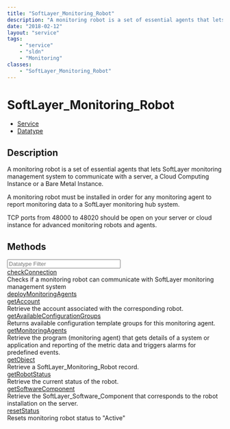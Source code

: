 ```yaml
---
title: "SoftLayer_Monitoring_Robot"
description: "A monitoring robot is a set of essential agents that lets SoftLayer monitoring management system to communicate with a s... "
date: "2018-02-12"
layout: "service"
tags:
    - "service"
    - "sldn"
    - "Monitoring"
classes:
    - "SoftLayer_Monitoring_Robot"
---
```

# SoftLayer_Monitoring_Robot
<div id='service-datatype'>
    <ul id='sldn-reference-tabs'>
    <li id='service'> <a href='/reference/services/SoftLayer_Monitoring_Robot' >Service</a></li>    <li id='datatype'> <a href='/reference/datatypes/SoftLayer_Monitoring_Robot' >Datatype</a></li>
    </ul>
</div>

## Description
A monitoring robot is a set of essential agents that lets SoftLayer monitoring management system to communicate with a server, a Cloud Computing Instance or a Bare Metal Instance. 

A monitoring robot must be installed in order for any monitoring agent to report monitoring data to a SoftLayer monitoring hub system. 

TCP ports from 48000 to 48020 should be open on your server or cloud instance for advanced monitoring robots and agents. 



        
<div id="properties" class="content">
    <h2>Methods</h2>
    <div class="view-filters">
        <div class="clearfix">
            <div class="search-input-box">
                <input placeholder="Datatype Filter" onkeyup="titleSearch(inputId='edit-combine', divId='method-div', elementClass='method-row')" 
                    type="text" id="edit-combine" value="" size="30" maxlength="128" class="form-text">
            </div>
        </div>
    </div>
    <div id="method-div">
            <div class="method-row">
                        <span class='view-field-title'><a href='/reference/services/SoftLayer_Monitoring_Robot/checkConnection'> checkConnection</a> </span>
            <div class='views-field-body'>Checks if a monitoring robot can communicate with SoftLayer monitoring management system </div>
        </div>
            <div class="method-row">
                        <span class='view-field-title'><a href='/reference/services/SoftLayer_Monitoring_Robot/deployMonitoringAgents'> deployMonitoringAgents</a> </span>
            <div class='views-field-body'></div>
        </div>
            <div class="method-row">
                        <span class='view-field-title'><a href='/reference/services/SoftLayer_Monitoring_Robot/getAccount'> getAccount</a> </span>
            <div class='views-field-body'>Retrieve the account associated with the corresponding robot.</div>
        </div>
            <div class="method-row">
                        <span class='view-field-title'><a href='/reference/services/SoftLayer_Monitoring_Robot/getAvailableConfigurationGroups'> getAvailableConfigurationGroups</a> </span>
            <div class='views-field-body'>Returns available configuration template groups for this monitoring agent.</div>
        </div>
            <div class="method-row">
                        <span class='view-field-title'><a href='/reference/services/SoftLayer_Monitoring_Robot/getMonitoringAgents'> getMonitoringAgents</a> </span>
            <div class='views-field-body'>Retrieve the program (monitoring agent) that gets details of a system or application and reporting of the metric data and triggers alarms for predefined events.</div>
        </div>
            <div class="method-row">
                        <span class='view-field-title'><a href='/reference/services/SoftLayer_Monitoring_Robot/getObject'> getObject</a> </span>
            <div class='views-field-body'>Retrieve a SoftLayer_Monitoring_Robot record.</div>
        </div>
            <div class="method-row">
                        <span class='view-field-title'><a href='/reference/services/SoftLayer_Monitoring_Robot/getRobotStatus'> getRobotStatus</a> </span>
            <div class='views-field-body'>Retrieve the current status of the robot.</div>
        </div>
            <div class="method-row">
                        <span class='view-field-title'><a href='/reference/services/SoftLayer_Monitoring_Robot/getSoftwareComponent'> getSoftwareComponent</a> </span>
            <div class='views-field-body'>Retrieve the SoftLayer_Software_Component that corresponds to the robot installation on the server.</div>
        </div>
            <div class="method-row">
                        <span class='view-field-title'><a href='/reference/services/SoftLayer_Monitoring_Robot/resetStatus'> resetStatus</a> </span>
            <div class='views-field-body'>Resets monitoring robot status to "Active"</div>
        </div>
        </div>
</div>

